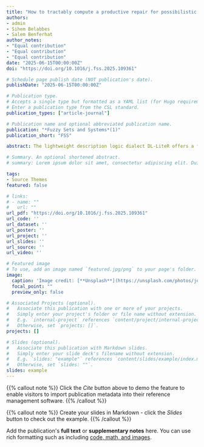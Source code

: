```yaml
---
title: "How to tractably compute a productive repair for possibilistic partially ordered DL-Lite_R ontologies?"
authors:
- admin
- Sihem Belabbes
- Salem Benferhat
author_notes:
- "Equal contribution"
- "Equal contribution"
- "Equal contribution"
date: "2025-06-15T00:00:00Z"
doi: "https://doi.org/10.1016/j.fss.2025.109361"

# Schedule page publish date (NOT publication's date).
publishDate: "2025-06-15T00:00:00Z"

# Publication type.
# Accepts a single type but formatted as a YAML list (for Hugo requirements).
# Enter a publication type from the CSL standard.
publication_types: ["article-journal"]

# Publication name and optional abbreviated publication name.
publication: "*Fuzzy Sets and Systems*(1)"
publication_short: "FSS"

abstract: The lightweight description logic dialect DL-LiteR offers a framework for specifying and reasoning with formal inconsistent ontologies. Basically, an ontology is a knowledge base composed of a TBox, modelling conceptual knowledge of some domain of interest, and an ABox, asserting factual knowledge about specific entities of the domain. Inconsistency in an ontology is usually handled by evaluating queries over maximal conflict-free subsets of the ABox, called data repairs. Several inconsistency-tolerant semantics, with different levels of cautiousness and computational cost, propose strategies for selecting the repairs to consider when deriving new conclusions from an inconsistent ontology. In this paper, we focus on partially ordered ontologies where a partial order relation captures the reliability levels of the ABox elements. We propose a new tractable method, called “Cπ-repair”, which leverages possibility theory in repairing a partially ordered ABox. It proceeds in four steps as follows. First, the partial order relation is extended into a family of total orders, thus inducing as many compatible totally ordered ABoxes. Second, a single repair is computed for each compatible ABox. Third, these repairs are closed deductively in order to improve their productivity, i.e., to derive more facts. Finally, the closed repairs are intersected to produce a single repair for the initial partially ordered ABox. The main contribution of this paper is an equivalent characterization that determines the validity of the conclusions drawn with the “Cπ-repair” method, but without eliciting the compatible ABoxes or computing their repairs. This allows us to establish the tractability of the method by reformulating the problem using the notions of support for an assertion and dominance over the conflicts that arise between the ABox elements. Essentially, the valid conclusions are those derived from the supports that dominate all conflicts. In the last part of the paper, we explore the rationality properties of our method. We show that increasing repair productivity does not alter the satisfaction of the rationality properties. We also discuss the applicability of our proposed method to languages richer than DL-LiteR and to other inconsistency-tolerant semantics.

# Summary. An optional shortened abstract.
# summary: Lorem ipsum dolor sit amet, consectetur adipiscing elit. Duis posuere tellus ac convallis placerat. Proin tincidunt magna sed ex sollicitudin condimentum.

tags:
- Source Themes
featured: false

# links:
# - name: ""
#   url: ""
url_pdf: "https://doi.org/10.1016/j.fss.2025.109361"
url_code: ''
url_dataset: ''
url_poster: ''
url_project: ''
url_slides: ''
url_source: ''
url_video: ''

# Featured image
# To use, add an image named `featured.jpg/png` to your page's folder. 
image:
  caption: 'Image credit: [**Unsplash**](https://unsplash.com/photos/jdD8gXaTZsc)'
  focal_point: ""
  preview_only: false

# Associated Projects (optional).
#   Associate this publication with one or more of your projects.
#   Simply enter your project's folder or file name without extension.
#   E.g. `internal-project` references `content/project/internal-project/index.md`.
#   Otherwise, set `projects: []`.
projects: []

# Slides (optional).
#   Associate this publication with Markdown slides.
#   Simply enter your slide deck's filename without extension.
#   E.g. `slides: "example"` references `content/slides/example/index.md`.
#   Otherwise, set `slides: ""`.
slides: example
---
```


{{% callout note %}}
Click the *Cite* button above to demo the feature to enable visitors to import publication metadata into their reference management software.
{{% /callout %}}

{{% callout note %}}
Create your slides in Markdown - click the *Slides* button to check out the example.
{{% /callout %}}

Add the publication's **full text** or **supplementary notes** here. You can use rich formatting such as including [code, math, and images](https://docs.hugoblox.com/content/writing-markdown-latex/).
